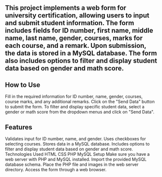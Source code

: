 ## This project implements a web form for university certification, allowing users to input and submit student information. The form includes fields for ID number, first name, middle name, last name, gender, courses, marks for each course, and a remark. Upon submission, the data is stored in a MySQL database. The form also includes options to filter and display student data based on gender and math score.

## How to Use
Fill in the required information for ID number, name, gender, courses, course marks, and any additional remarks.
Click on the "Send Data" button to submit the form.
To filter and display specific student data, select a gender or math score from the dropdown menus and click on "Send Data".
## Features
Validates input for ID number, name, and gender.
Uses checkboxes for selecting courses.
Stores data in a MySQL database.
Includes options to filter and display student data based on gender and math score.
Technologies Used
HTML
CSS
PHP
MySQL
Setup
Make sure you have a web server with PHP and MySQL installed.
Import the provided MySQL database schema.
Place the PHP file and images in the web server directory.
Access the form through a web browser.
